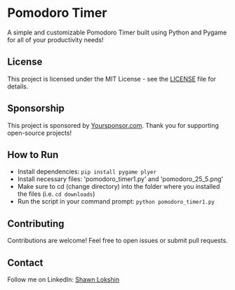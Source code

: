 # Pomodoro Timer
A simple and customizable Pomodoro Timer built using Python and Pygame for all of your productivity needs!

## License
This project is licensed under the MIT License - see the [LICENSE](LICENSE) file for details.

## Sponsorship
This project is sponsored by [Yoursponsor.com](http://example.com). Thank you for supporting open-source projects!

## How to Run
- Install dependencies: `pip install pygame plyer`
- Install necessary files: 'pomodoro_timer1.py' and 'pomodoro_25_5.png'
- Make sure to cd (change directory) into the folder where you installed the files (i.e. `cd downloads`)
- Run the script in your command prompt: `python pomodoro_timer1.py`

## Contributing
Contributions are welcome! Feel free to open issues or submit pull requests.

## Contact
Follow me on LinkedIn: [Shawn Lokshin](https://www.linkedin.com/in/shawnlokshin)
